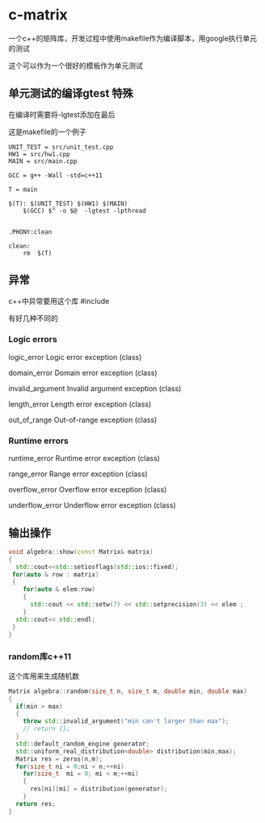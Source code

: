 # c-matrix

一个c++的矩阵库，开发过程中使用makefile作为编译脚本，用google执行单元的测试

这个可以作为一个很好的模板作为单元测试


## 单元测试的编译gtest 特殊

在编译时需要将-lgtest添加在最后

这是makefile的一个例子
```
UNIT_TEST = src/unit_test.cpp
HW1 = src/hw1.cpp
MAIN = src/main.cpp

GCC = g++ -Wall -std=c++11 

T = main

$(T): $(UNIT_TEST) $(HW1) $(MAIN)
	$(GCC) $^ -o $@  -lgtest -lpthread


.PHONY:clean

clean:
	rm  $(T)
```

## 异常<stdexcept>

c++中异常要用这个库
#include <stdexcept>

有好几种不同的
### Logic errors

logic_error	Logic error exception (class)

domain_error	Domain error exception (class)

invalid_argument	Invalid argument exception (class)

length_error	Length error exception (class)

out_of_range	Out-of-range exception (class)

### Runtime errors
runtime_error	Runtime error exception (class)

range_error	Range error exception (class)

overflow_error	Overflow error exception (class)

underflow_error	Underflow error exception (class)


## 输出操作<iomanip>

```c++
void algebra::show(const Matrix& matrix)
{
  std::cout<<std::setiosflags(std::ios::fixed);  
 for(auto & row : matrix)
 {
    for(auto & elem:row)
    {
      std::cout << std::setw(7) << std::setprecision(3) << elem ;
    }
  std::cout<< std::endl;
 }
}
```


### random库c++11
这个库用来生成随机数
```c++
Matrix algebra::random(size_t n, size_t m, double min, double max)
{
  if(min > max)
  {
    throw std::invalid_argument("min can't larger than max");
    // return {};
  }
  std::default_random_engine generator;
  std::uniform_real_distribution<double> distribution(min,max);
  Matrix res = zeros(n,m);
  for(size_t ni = 0;ni < n;++ni)
    for(size_t  mi = 0; mi < m;++mi)
    {
      res[ni][mi] = distribution(generator);
    }
  return res;
} 
```